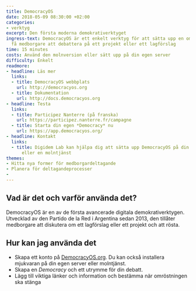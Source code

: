 ```yaml
---
title: DemocracyOS
date: 2018-05-09 08:30:00 +02:00
categories:
- verktyg
excerpt: Den första moderna demokrativerktyget
ingress-text: DemocracyOS är ett enkelt verktyg för att sätta upp en omröstning och
  få medborgare att debattera på ett projekt eller ett lagförslag
time: 15 minutes
costs: Använd den molnversion eller sätt upp på din egen server
difficulty: Enkelt
readmore:
- headline: Läs mer
  links:
  - title: DemocracyOS webbplats
    url: http://democracyos.org
  - title: Dokumentation
    url: http://docs.democracyos.org
- headline: Testa
  links:
  - title: Participez Nanterre (på franska)
    url: https://participez.nanterre.fr/campagne
  - title: Starta din egen *Democracy* nu
    url: https://app.democracyos.org/
- headline: Kontakt
  links:
  - title: Digidem Lab kan hjälpa dig att sätta upp DemocracyOS på din egen server
      eller en molntjänst
themes:
- Hitta nya former för medborgardeltagande
- Planera för deltagandeprocesser
- 
---
```


## Vad är det och varför använda det?

DemocracyOS är en av de första avancerade digitala demokrativerktygen. Utvecklad av den Partido de la Red i Argentina sedan 2013, den tillåter medborgare att diskutera om ett lagförslag eller ett projekt och att rösta.

## Hur kan jag använda det

* Skapa ett konto på [DemocracyOS.org](https://app.democracyos.org/). Du kan också installera mjukvaran på din egen server eller molntjänst.
* Skapa en *Democracy* och ett utrymme för din debatt.
* Lägg till viktiga länker och information och bestämma när omröstningen ska stänga